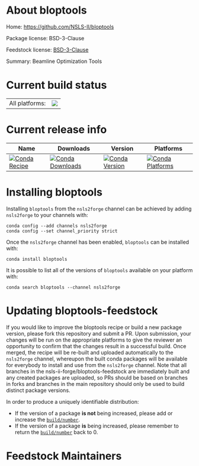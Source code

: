 About bloptools
===============

Home: https://github.com/NSLS-II/bloptools

Package license: BSD-3-Clause

Feedstock license: [BSD-3-Clause](https://github.com/nsls-ii-forge/bloptools-feedstock/blob/master/LICENSE.txt)

Summary: Beamline Optimization Tools

Current build status
====================


<table><tr><td>All platforms:</td>
    <td>
      <a href="https://dev.azure.com/nsls2forge/nsls2forge/_build/latest?definitionId=249&branchName=master">
        <img src="https://dev.azure.com/nsls2forge/nsls2forge/_apis/build/status/bloptools-feedstock?branchName=master">
      </a>
    </td>
  </tr>
</table>

Current release info
====================

| Name | Downloads | Version | Platforms |
| --- | --- | --- | --- |
| [![Conda Recipe](https://img.shields.io/badge/recipe-bloptools-green.svg)](https://anaconda.org/nsls2forge/bloptools) | [![Conda Downloads](https://img.shields.io/conda/dn/nsls2forge/bloptools.svg)](https://anaconda.org/nsls2forge/bloptools) | [![Conda Version](https://img.shields.io/conda/vn/nsls2forge/bloptools.svg)](https://anaconda.org/nsls2forge/bloptools) | [![Conda Platforms](https://img.shields.io/conda/pn/nsls2forge/bloptools.svg)](https://anaconda.org/nsls2forge/bloptools) |

Installing bloptools
====================

Installing `bloptools` from the `nsls2forge` channel can be achieved by adding `nsls2forge` to your channels with:

```
conda config --add channels nsls2forge
conda config --set channel_priority strict
```

Once the `nsls2forge` channel has been enabled, `bloptools` can be installed with:

```
conda install bloptools
```

It is possible to list all of the versions of `bloptools` available on your platform with:

```
conda search bloptools --channel nsls2forge
```




Updating bloptools-feedstock
============================

If you would like to improve the bloptools recipe or build a new
package version, please fork this repository and submit a PR. Upon submission,
your changes will be run on the appropriate platforms to give the reviewer an
opportunity to confirm that the changes result in a successful build. Once
merged, the recipe will be re-built and uploaded automatically to the
`nsls2forge` channel, whereupon the built conda packages will be available for
everybody to install and use from the `nsls2forge` channel.
Note that all branches in the nsls-ii-forge/bloptools-feedstock are
immediately built and any created packages are uploaded, so PRs should be based
on branches in forks and branches in the main repository should only be used to
build distinct package versions.

In order to produce a uniquely identifiable distribution:
 * If the version of a package **is not** being increased, please add or increase
   the [``build/number``](https://docs.conda.io/projects/conda-build/en/latest/resources/define-metadata.html#build-number-and-string).
 * If the version of a package **is** being increased, please remember to return
   the [``build/number``](https://docs.conda.io/projects/conda-build/en/latest/resources/define-metadata.html#build-number-and-string)
   back to 0.

Feedstock Maintainers
=====================


